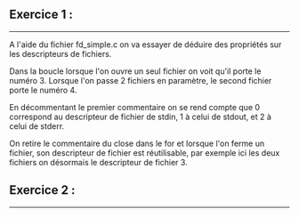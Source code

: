 ## Exercice 1 :
---

A l'aide du fichier fd_simple.c on va essayer de déduire des propriétés sur les descripteurs de fichiers.

Dans la boucle lorsque l'on ouvre un seul fichier on voit qu'il porte le numéro 3. Lorsque l'on passe 2 fichiers en paramètre, le second fichier porte le numéro 4.

En décommentant le premier commentaire on se rend compte que 0 correspond au descripteur de fichier de stdin, 1 à celui de stdout, et 2 à celui de stderr.

On retire le commentaire du close dans le for et lorsque l'on ferme un fichier, son descripteur de fichier est réutilisable, par exemple ici les deux fichiers on désormais le descripteur de fichier 3.

## Exercice 2 :
---
	